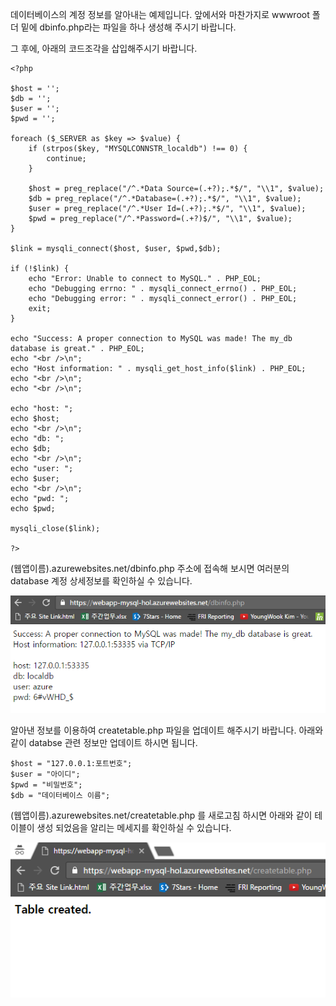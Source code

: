 데이터베이스의 계정 정보를 알아내는 예제입니다. 앞에서와 마찬가지로 wwwroot 폴더 밑에 dbinfo.php라는 파일을 하나 생성해 주시기 바랍니다.

그 후에, 아래의 코드조각을 삽입해주시기 바랍니다. 

~~~~
<?php

$host = '';
$db = '';
$user = '';
$pwd = '';

foreach ($_SERVER as $key => $value) {
    if (strpos($key, "MYSQLCONNSTR_localdb") !== 0) {
        continue;
    }
    
    $host = preg_replace("/^.*Data Source=(.+?);.*$/", "\\1", $value);
    $db = preg_replace("/^.*Database=(.+?);.*$/", "\\1", $value);
    $user = preg_replace("/^.*User Id=(.+?);.*$/", "\\1", $value);
    $pwd = preg_replace("/^.*Password=(.+?)$/", "\\1", $value);
}

$link = mysqli_connect($host, $user, $pwd,$db);

if (!$link) {
    echo "Error: Unable to connect to MySQL." . PHP_EOL;
    echo "Debugging errno: " . mysqli_connect_errno() . PHP_EOL;
    echo "Debugging error: " . mysqli_connect_error() . PHP_EOL;
    exit;
}

echo "Success: A proper connection to MySQL was made! The my_db database is great." . PHP_EOL;
echo "<br />\n";
echo "Host information: " . mysqli_get_host_info($link) . PHP_EOL;
echo "<br />\n";
echo "<br />\n";

echo "host: ";
echo $host;
echo "<br />\n";
echo "db: ";
echo $db;
echo "<br />\n";
echo "user: ";
echo $user;
echo "<br />\n";
echo "pwd: ";
echo $pwd;

mysqli_close($link);

?>
~~~~

(웹앱이름).azurewebsites.net/dbinfo.php 주소에 접속해 보시면 여러분의 database 계정 상세정보를 확인하실 수 있습니다.

![003](./images/003.png) 

알아낸 정보를 이용하여 createtable.php 파일을 업데이트 해주시기 바랍니다.
아래와 같이 databse 관련 정보만 업데이트 하시면 됩니다. 

~~~~
$host = "127.0.0.1:포트번호";
$user = "아이디";
$pwd = "비밀번호";
$db = "데이터베이스 이름";
~~~~

(웹앱이름).azurewebsites.net/createtable.php 를 새로고침 하시면 아래와 같이 테이블이 생성 되었음을 알리는 메세지를 확인하실 수 있습니다.

![004](./images/004.png) 
